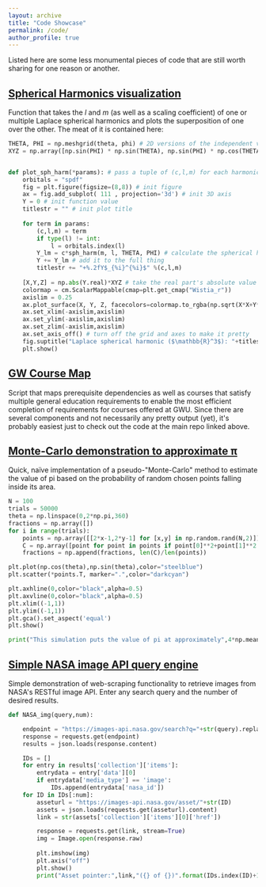 ```yaml
---
layout: archive
title: "Code Showcase"
permalink: /code/
author_profile: true
---
```


Listed here are some less monumental pieces of code that are still worth sharing for one reason or another.

## [Spherical Harmonics visualization](https://gist.github.com/cgobat/a13bb5fa5b854de586e43d841350a34b)
Function that takes the _l_ and _m_ (as well as a scaling coefficient) of one or multiple Laplace spherical harmonics and plots the superposition of one over the other. The meat of it is contained here:
```python
THETA, PHI = np.meshgrid(theta, phi) # 2D versions of the independent variables
XYZ = np.array([np.sin(PHI) * np.sin(THETA), np.sin(PHI) * np.cos(THETA), np.cos(PHI)]) 


def plot_sph_harm(*params): # pass a tuple of (c,l,m) for each harmonic to be summed
    orbitals = "spdf"
    fig = plt.figure(figsize=(8,8)) # init figure
    ax = fig.add_subplot( 111 , projection='3d') # init 3D axis
    Y = 0 # init function value
    titlestr = "" # init plot title
    
    for term in params:
        (c,l,m) = term
        if type(l) != int:
            l = orbitals.index(l)
        Y_lm = c*sph_harm(m, l, THETA, PHI) # calculate the spherical harmonic solution for this m and l combo
        Y += Y_lm # add it to the full thing
        titlestr += "+%.2fY$_{%i}^{%i}$" %(c,l,m)
    
    [X,Y,Z] = np.abs(Y.real)*XYZ # take the real part's absolute value and map it back into cartesian
    colormap = cm.ScalarMappable(cmap=plt.get_cmap("Wistia_r"))
    axislim = 0.25
    ax.plot_surface(X, Y, Z, facecolors=colormap.to_rgba(np.sqrt(X*X+Y*Y+Z*Z)), rstride=1, cstride=1) # plot ittttttt
    ax.set_xlim(-axislim,axislim)
    ax.set_ylim(-axislim,axislim)
    ax.set_zlim(-axislim,axislim)
    ax.set_axis_off() # turn off the grid and axes to make it pretty
    fig.suptitle("Laplace spherical harmonic ($\mathbb{R}^3$): "+titlestr[1:])
    plt.show()
```

## [GW Course Map](https://github.com/cgobat/gw-course-map)
Script that maps prerequisite dependencies as well as courses that satisfy multiple general education requirements to enable the most efficient completion of requirements for courses offered at GWU. Since there are several components and not necessarily any pretty output (yet), it's probably easiest just to check out the code at the main repo linked above.

## [Monte-Carlo demonstration to approximate π](https://gist.github.com/cgobat/6cf66e89463be64142dd7b7366d34730)
Quick, naïve implementation of a pseudo-"Monte-Carlo" method to estimate the value of pi based on the probability of random chosen points falling inside its area.
```python
N = 100
trials = 50000
theta = np.linspace(0,2*np.pi,360)
fractions = np.array([])
for i in range(trials):
    points = np.array([[2*x-1,2*y-1] for [x,y] in np.random.rand(N,2)])
    C = np.array([point for point in points if point[0]**2+point[1]**2 <= 1])
    fractions = np.append(fractions, len(C)/len(points))

plt.plot(np.cos(theta),np.sin(theta),color="steelblue")
plt.scatter(*points.T, marker=".",color="darkcyan")

plt.axhline(0,color="black",alpha=0.5)
plt.axvline(0,color="black",alpha=0.5)
plt.xlim((-1,1))
plt.ylim((-1,1))
plt.gca().set_aspect('equal')
plt.show()

print("This simulation puts the value of pi at approximately",4*np.mean(fractions))
```

## [Simple NASA image API query engine](https://gist.github.com/cgobat/73b9deaba6ae0f60f0abaf4bc2304773)
Simple demonstration of web-scraping functionality to retrieve images from NASA's RESTful image API. Enter any search query and the number of desired results.
```python
def NASA_img(query,num):

    endpoint = "https://images-api.nasa.gov/search?q="+str(query).replace(" ","+")
    response = requests.get(endpoint)
    results = json.loads(response.content)

    IDs = []
    for entry in results['collection']['items']:
        entrydata = entry['data'][0]
        if entrydata['media_type'] == 'image':
            IDs.append(entrydata['nasa_id'])
    for ID in IDs[:num]:
        asseturl = "https://images-api.nasa.gov/asset/"+str(ID)
        assets = json.loads(requests.get(asseturl).content)
        link = str(assets['collection']['items'][0]['href'])

        response = requests.get(link, stream=True)
        img = Image.open(response.raw)
        
        plt.imshow(img)
        plt.axis("off")
        plt.show()
        print("Asset pointer:",link,"({} of {})".format(IDs.index(ID)+1,min([len(IDs),num])))
```
